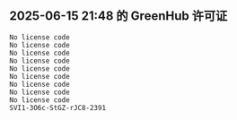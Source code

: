 ## 2025-06-15 21:48 的 GreenHub 许可证
```
No license code
No license code
No license code
No license code
No license code
No license code
No license code
No license code
No license code
SVI1-3O6c-StGZ-rJC8-2391
```
